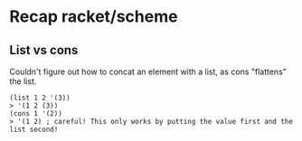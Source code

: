 # Recap racket/scheme

## List vs cons
Couldn't figure out how to concat an element with a list, as cons "flattens" the list.
```
(list 1 2 '(3))
> '(1 2 (3))
(cons 1 '(2))
> '(1 2) ; careful! This only works by putting the value first and the list second!
```
